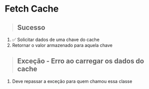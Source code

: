 # Fetch Cache

> ## Sucesso

1. ✅ Solicitar dados de uma chave do cache
2. Retornar o valor armazenado para aquela chave

> ## Exceção - Erro ao carregar os dados do cache

1. Deve repassar a exceção para quem chamou essa classe
